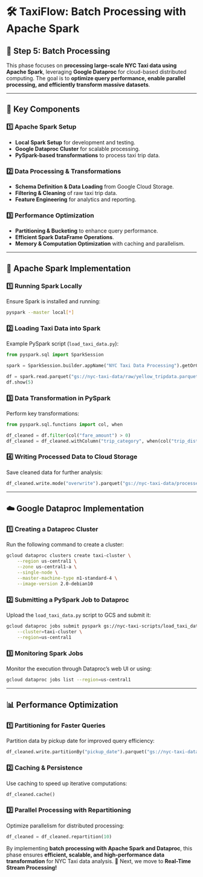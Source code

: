 # 🛠️ TaxiFlow: Batch Processing with Apache Spark

## 📅 Step 5: Batch Processing

This phase focuses on **processing large-scale NYC Taxi data using Apache Spark**, leveraging **Google Dataproc** for cloud-based distributed computing. The goal is to **optimize query performance, enable parallel processing, and efficiently transform massive datasets**.

---

## 🔧 Key Components

### **1️⃣ Apache Spark Setup**
- **Local Spark Setup** for development and testing.
- **Google Dataproc Cluster** for scalable processing.
- **PySpark-based transformations** to process taxi trip data.

### **2️⃣ Data Processing & Transformations**
- **Schema Definition & Data Loading** from Google Cloud Storage.
- **Filtering & Cleaning** of raw taxi trip data.
- **Feature Engineering** for analytics and reporting.

### **3️⃣ Performance Optimization**
- **Partitioning & Bucketing** to enhance query performance.
- **Efficient Spark DataFrame Operations**.
- **Memory & Computation Optimization** with caching and parallelism.

---

## 🚀 Apache Spark Implementation

### **1️⃣ Running Spark Locally**
Ensure Spark is installed and running:
```bash
pyspark --master local[*]
```

### **2️⃣ Loading Taxi Data into Spark**
Example PySpark script (`load_taxi_data.py`):
```python
from pyspark.sql import SparkSession

spark = SparkSession.builder.appName("NYC Taxi Data Processing").getOrCreate()

df = spark.read.parquet("gs://nyc-taxi-data/raw/yellow_tripdata.parquet")
df.show(5)
```

### **3️⃣ Data Transformation in PySpark**
Perform key transformations:
```python
from pyspark.sql.functions import col, when

df_cleaned = df.filter(col("fare_amount") > 0)
df_cleaned = df_cleaned.withColumn("trip_category", when(col("trip_distance") > 5, "Long").otherwise("Short"))
```

### **4️⃣ Writing Processed Data to Cloud Storage**
Save cleaned data for further analysis:
```python
df_cleaned.write.mode("overwrite").parquet("gs://nyc-taxi-data/processed/yellow_tripdata_cleaned.parquet")
```

---

## ☁️ Google Dataproc Implementation

### **1️⃣ Creating a Dataproc Cluster**
Run the following command to create a cluster:
```bash
gcloud dataproc clusters create taxi-cluster \
    --region us-central1 \
    --zone us-central1-a \
    --single-node \
    --master-machine-type n1-standard-4 \
    --image-version 2.0-debian10
```

### **2️⃣ Submitting a PySpark Job to Dataproc**
Upload the `load_taxi_data.py` script to GCS and submit it:
```bash
gcloud dataproc jobs submit pyspark gs://nyc-taxi-scripts/load_taxi_data.py \
    --cluster=taxi-cluster \
    --region=us-central1
```

### **3️⃣ Monitoring Spark Jobs**
Monitor the execution through Dataproc’s web UI or using:
```bash
gcloud dataproc jobs list --region=us-central1
```

---

## 📊 Performance Optimization

### **1️⃣ Partitioning for Faster Queries**
Partition data by pickup date for improved query efficiency:
```python
df_cleaned.write.partitionBy("pickup_date").parquet("gs://nyc-taxi-data/processed/yellow_tripdata_partitioned.parquet")
```

### **2️⃣ Caching & Persistence**
Use caching to speed up iterative computations:
```python
df_cleaned.cache()
```

### **3️⃣ Parallel Processing with Repartitioning**
Optimize parallelism for distributed processing:
```python
df_cleaned = df_cleaned.repartition(10)
```

By implementing **batch processing with Apache Spark and Dataproc**, this phase ensures **efficient, scalable, and high-performance data transformation** for NYC Taxi data analysis. 🚀 Next, we move to **Real-Time Stream Processing!**

